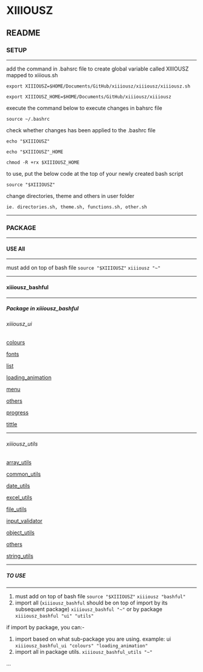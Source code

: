 # XIIIOUSZ

## README

### SETUP

---

add the command in .bahsrc file to create global variable called XIIIOUSZ mapped to xiiious.sh

`export XIIIOUSZ=$HOME/Documents/GitHub/xiiiousz/xiiiousz/xiiiousz.sh`

`export XIIIOUSZ_HOME=$HOME/Documents/GitHub/xiiiousz/xiiiousz`

execute the command below to execute changes in bahsrc file

`source ~/.bashrc`

check whether changes has been applied to the .bashrc file

`echo "$XIIIOUSZ"`

`echo "$XIIIOUSZ"_HOME`

`chmod -R +rx $XIIIOUSZ_HOME `

to use, put the below code at the top of your newly created bash script

`source "$XIIIOUSZ"`

change directories, theme and others in user folder

`ie. directories.sh, theme.sh, functions.sh, other.sh`

---

### PACKAGE

---

#### USE All

---

must add on top of bash file
`source "$XIIIOUSZ"`
`xiiiousz "~"`

---

#### xiiiousz_bashful

---

##### Package in xiiiousz_bashful

###### xiiiousz_ui

[colours](/xiiiousz/bashful/ui/package/colours.sh)

[fonts](./xiiiousz/bashful/ui/package/fonts.sh)

[list](./xiiiousz/bashful/ui/package/list.sh)

[loading_animation](./xiiiousz/bashful/ui/package/loading_animation.sh)

[menu](./xiiiousz/bashful/ui/package/menu.sh)

[others](./xiiiousz/bashful/ui/package/others.sh)

[progress](./xiiiousz/bashful/ui/package/progress.sh)

[tittle](./xiiiousz/bashful/ui/package/title.sh)

---

###### xiiiousz_utils

[array_utils](./xiiiousz/bashful/utils/package/array_utils.sh)

[common_utils](./xiiiousz/bashful/utils/package/common_utils.sh)

[date_utils](./xiiiousz/bashful/utils/package/date_utils.sh)

[excel_utils](./xiiiousz/bashful/utils/package/excel_utils.sh)

[file_utils](./xiiiousz/bashful/utils/package/file_utils.sh)

[input_validator](./xiiiousz/bashful/utils/package/input_validator.sh)

[object_utils](./xiiiousz/bashful/utils/package/object_utils.sh)

[others](./xiiiousz/bashful/utils/package/others.sh)

[string_utils](./xiiiousz/bashful/utils/package/string_utils.sh)

---

##### TO USE

---

1. must add on top of bash file
   `source "$XIIIOUSZ"`
   `xiiiousz "bashful"`
2. import all (`xiiiousz_bashful` should be on top of import by its subsequent package)
   `xiiiousz_bashful "~"` or by package `xiiiousz_bashful "ui" "utils"`

if import by package, you can:-

1. import based on what sub-package you are using. example: ui
   `xiiiousz_bashful_ui "colours" "loading_animation"`
2. import all in package utils.
   `xiiiousz_bashful_utils "~"`

...
